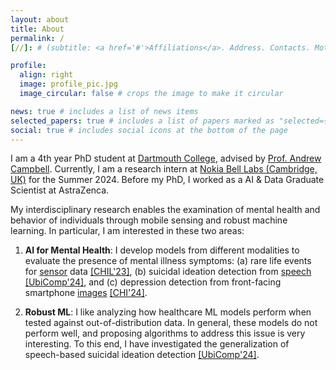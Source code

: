 ```yaml
---
layout: about
title: About
permalink: /
[//]: # (subtitle: <a href='#'>Affiliations</a>. Address. Contacts. Moto. Etc.)

profile:
  align: right
  image: profile_pic.jpg
  image_circular: false # crops the image to make it circular

news: true # includes a list of news items
selected_papers: true # includes a list of papers marked as "selected={true}"
social: true # includes social icons at the bottom of the page
---
```


I am a 4th year PhD student at [Dartmouth College](https://web.cs.dartmouth.edu), advised by [Prof. Andrew Campbell](https://www.cs.dartmouth.edu/~campbell/).
Currently, I am a research intern at [Nokia Bell Labs (Cambridge, UK)](https://www.bell-labs.com/about/locations/cambridge-uk/#gref) for the Summer 2024. Before my PhD,
I worked as a AI & Data Graduate Scientist at AstraZenca.

My interdisciplinary research enables the examination of mental health and behavior of individuals through mobile sensing and robust machine learning. In particular, I am interested in 
these two areas:

1. **AI for Mental Health**: I develop models from different modalities to evaluate the presence of mental illness symptoms:
(a) rare life events for <ins>sensor</ins> data [[CHIL'23]](https://proceedings.mlr.press/v209/pillai23a.html), 
(b) suicidal ideation detection from <ins>speech</ins> [[UbiComp'24]](https://dl.acm.org/doi/abs/10.1145/3631452), 
and (c) depression detection from front-facing smartphone <ins>images</ins> [[CHI'24]](https://dl.acm.org/doi/full/10.1145/3613904.3642680).

2. **Robust ML**: I like analyzing how healthcare ML models perform when tested against out-of-distribution data. In general, 
these models do not perform well, and proposing algorithms to address this issue is very interesting. 
To this end, I have investigated the generalization of speech-based suicidal ideation detection [[UbiComp'24]](https://dl.acm.org/doi/abs/10.1145/3631452).



